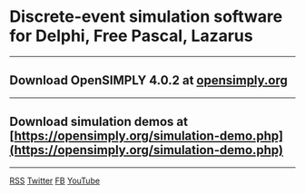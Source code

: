 # Discrete-event simulation software for Delphi, Free Pascal, Lazarus
*********************************************************************
## Download OpenSIMPLY 4.0.2 at [opensimply.org](https://opensimply.org/) 

*********************************************************************

## Download simulation demos at [https://opensimply.org/simulation-demo.php](https://opensimply.org/simulation-demo.php) 

*********************************************************************


[RSS](https://opensimply.org/feed.php) 
[Twitter](https://www.twitter.com/OpenSIMPLY)
[FB](https://www.facebook.com/OpenSIMPLY-1870256963235731) 
[YouTube](https://www.youtube.com/channel/UC2zS4bym5NrhxqtBBWv5lzg)

